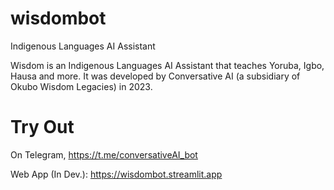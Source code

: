 # wisdombot
Indigenous Languages AI Assistant

Wisdom is an Indigenous Languages AI Assistant that teaches Yoruba, Igbo, Hausa and more.
It was developed by Conversative AI (a subsidiary of Okubo Wisdom Legacies) in 2023.

# Try Out
On Telegram, https://t.me/conversativeAI_bot

Web App (In Dev.): https://wisdombot.streamlit.app
